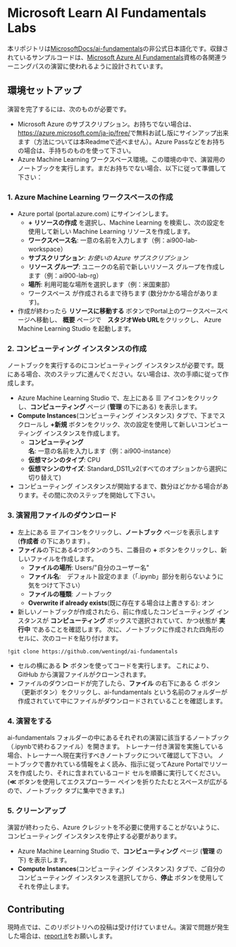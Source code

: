 # Microsoft Learn AI Fundamentals Labs

本リポジトリは[MicrosoftDocs/ai-fundamentals](https://github.com/MicrosoftDocs/ai-fundamentals)の非公式日本語化です。収録されているサンプルコードは、[Microsoft Azure AI Fundamentals](https://docs.microsoft.com/learn/certifications/azure-ai-fundamentals)資格の各関連ラーニングパスの演習に使われるように設計されています。


## 環境セットアップ

演習を完了するには、次のものが必要です。

- Microsoft Azure のサブスクリプション。お持ちでない場合は、<a href ='https://azure.microsoft.com/ja-jp/free/' target='_blank'>https://azure.microsoft.com/ja-jp/free/</a>で無料お試し版にサインアップ出来ます（方法については本Readmeで述べません）。Azure Passなどをお持ちの場合は、手持ちのものを使って下さい。
- Azure Machine Learning ワークスペース環境。この環境の中で、演習用のノートブックを実行します。まだお持ちでない場合、以下に従って準備して下さい：

### 1. Azure Machine Learning ワークスペースの作成

 - Azure portal (portal.azure.com) にサインインします。
   - **+ リソースの作成** を選択し、Machine Learning を検索し、次の設定を使用して新しい Machine Learning リソースを作成します。
   - **ワークスペース名**: 一意の名前を入力します（例：ai900-lab-workspace）
   - **サブスクリプション**: _お使いの Azure サブスクリプション_
   - **リソース グループ**: ユニークの名前で新しいリソース グループを作成します（例：ai900-lab-rg）
   - **場所**: 利用可能な場所を選択します（例：米国東部）
   - ワークスペース が作成されるまで待ちます (数分かかる場合があります)。 
 - 作成が終わったら **リソースに移動する** ボタンでPortal上のワークスペースページへ移動し、 **概要** ページで　**スタジオWeb URL**をクリックし、 Azure Machine Learning Studio を起動します。

### 2. コンピューティング インスタンスの作成

ノートブックを実行するのにコンピューティング インスタンスが必要です。既にある場合、次のステップに進んでください。ない場合は、次の手順に従って作成します。

 - Azure Machine Learning Studio で、左上にある ☰ アイコンをクリックし、**コンピューティング** ページ (**管理** の下にある) を表示します。
 - **Compute Instances**(コンピューティング インスタンス) タブで、下までスクロールし **+新規** ボタンをクリック、次の設定を使用して新しいコンピューティング インスタンスを作成します。
    - **コンピューティング名**: 一意の名前を入力します（例：ai900-instance）
    - **仮想マシンのタイプ**: CPU
    - **仮想マシンのサイズ**: Standard_DS11_v2(すべてのオプションから選択に切り替えて)
 - コンピューティング インスタンスが開始するまで、数分ほどかかる場合があります。その間に次のステップを開始して下さい。

### 3. 演習用ファイルのダウンロード

 - 左上にある ☰ アイコンをクリックし、**ノートブック** ページを表示します (**作成者** の下にあります) 。
 - **ファイル**の下にある4つボタンのうち、二番目の **+** ボタンをクリックし、新しいファイルを作成します。
    - **ファイルの場所**: Users/"自分のユーザー名"
    - **ファイル名**:　デフォルト設定のまま（「.ipynb」部分を削らないように気をつけて下さい）
    - **ファイルの種類**: ノートブック
    - **Overwrite if already exists**(既に存在する場合は上書きする): オン
 - 新しいノートブックが作成されたら、前に作成したコンピューティング インスタンスが **コンピューティング** ボックスで選択されていて、かつ状態が **実行中** であることを確認します。 次に、ノートブックに作成された四角形のセルに、次のコードを貼り付けます。

<a name="gitclone"></a>
```
!git clone https://github.com/wentingd/ai-fundamentals
```

 - セルの横にある **▷** ボタンを使ってコードを実行します。 これにより、GitHub から演習ファイルがクローンされます。
 - ファイルのダウンロードが完了したら、**ファイル** の右下にある ↻ ボタン（更新ボタン）をクリックし、ai-fundamentals という名前のフォルダーが作成されていて中にファイルがダウンロードされていることを確認します。

### 4. 演習をする

ai-fundamentals フォルダーの中にあるそれぞれの演習に該当するノートブック（.ipynbで終わるファイル）を開きます。 
トレーナー付き演習を実施している場合、トレーナーへ現在実行すべきノートブックについて確認して下さい。
ノートブックで書かれている情報をよく読み、指示に従ってAzure Portalでリソースを作成したり、それに含まれているコード セルを順番に実行してください。
(**≪** ボタンを使用してエクスプローラー ペインを折りたたむとスペースが広がるので、ノートブック タブに集中できます。)

### 5. クリーンアップ

演習が終わったら、Azure クレジットを不必要に使用することがないように、コンピューティング インスタンスを停止する必要があります。
 - Azure Machine Learning Studio で、**コンピューティング** ページ (**管理** の下) を表示します。
 - **Compute Instances**(コンピューティング インスタンス) タブで、ご自分のコンピューティング インスタンスを選択してから、**停止** ボタンを使用してそれを停止します。

## Contributing

現時点では、このリポジトリへの投稿は受け付けていません。演習で問題が発生した場合は、[report it](https://docs.microsoft.com/learn/support/troubleshooting#report-feedback)をお願いします。

